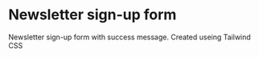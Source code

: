# Newsletter sign-up form 
 Newsletter sign-up form with success message. Created useing Tailwind CSS
